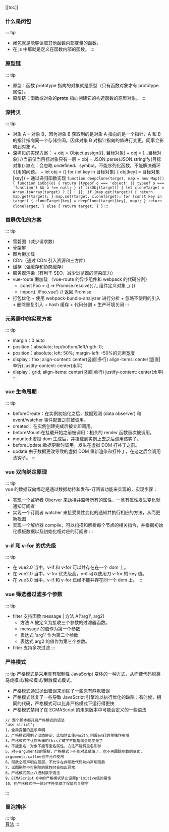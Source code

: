 [[toc]]

### 什么是闭包

::: tip

- 闭包就是能够读取其他函数内部变量的函数。
- 在 js 中那就是定义在函数内部的函数。
  :::

### 原型链

::: tip

- 原型：函数 prototype 指向的对象就是原型（只有函数对象才有 prototype 属性）。
- 原型链：函数或对象的**proto** 指向创建它的构造函数的原型对象。
  :::

### 深拷贝

::: tip

- 对象 A = 对象 B，因为对象 B 获取到的是对象 A 指向的是一个指针，A 和 B 的指针指向同一个存储空间。因此对象 B 对指针指向的值进行变更，同事会影响到对象 A。
- 深拷贝的实现方案： + obj = Object.assign({}, 目标对象) + obj = [...目标对象] //当前仅当目标对象只有一层 + obj = JSON.parse(JSON.stringify(目标对象)) 缺点：会忽略 undefined、symbol。不能序列化函数。不能解决循环引用的问题。 + let obj = {} for (let key in 目标对象) { obj[key] = 目标对象[key]} + 通过递归函数实现
  `function deepClone(target, map = new Map()) { function isObj(o) { return (typeof o === 'object' || typeof o === 'function') && o !== null; } if (isObj(target)) { let cloneTarget = Array.isArray(target) ? [] : {}; if (map.get(target)) { return map.get(target); } map.set(target, cloneTarget); for (const key in target) { cloneTarget[key] = deepClone(target[key], map); } return cloneTarget; } else { return target; } }`
  :::

### 首屏优化的方案

::: tip

- 雪碧图（减少请求数）
- 骨架屏
- 图片懒加载
- CDN（通过 CDN 引入资源和三方库）
- 缓存（强缓存和协商缓存）
- 服务器渲染（有利于 SEO，减少浏览器的渲染压力）
- vue-route 懒加载 （vue-route 的异步组件和 webpack 的代码分割）
  - const Foo = () => Promise.resolve({ /_ 组件定义对象 _/ })
  - import('./Foo.vue') // 返回 Promise
- 打包优化 + 使用 webpack-bundle-analyzer 进行分析 + 忽略不使用的引入 + 删除重复引入 + hash 缓存 + 代码分割 + 生产环境关闭
  :::

### 元素居中的实现方案

::: tip

- margin：0 auto
- position：absolute; top/bottom/left/rigth: 0;
- position：absolute; left: 50%; margin-left: -50%的元素宽度
- display：flex; align-content: center(竖直|多行) align-items: center(竖直|单行) justify-content: center(水平)
- display：grid; align-items: center(竖直|单行) justify-content: center(水平)
  :::

### vue 生命周期

::: tip

- beforeCreate：在实例初始化之后，数据观测 (data observer) 和 event/watcher 事件配置之前被调用。
- created：在实例创建完成后被立即调用。
- beforeMount:在挂载开始之前被调用：相关的 render 函数首次被调用。
- mounted:虚拟 dom 生成后，并挂载到实例上去之后调用该钩子。
- beforeUpdate:数据更新时调用，发生在虚拟 DOM 打补丁之前。
- update:由于数据更改导致的虚拟 DOM 重新渲染和打补丁，在这之后会调用该钩子。
  :::

### vue 双向绑定原理

::: tip  
vue 的数据双向绑定是通过数据劫持和发布-订阅者功能来实现的，实现步骤：

- 实现一个监听者 Oberver 来劫持并监听所有的属性，一旦有属性发生变化就通知订阅者
- 实现一个订阅者 watcher 来接受属性变化的通知并执行相应的方法，从而更新视图
- 实现一个解析器 compile，可以扫描和解析每个节点的相关指令，并根据初始化模板数据以及初始化相对应的订阅者
  :::

### v-if 和 v-for 的优先级

::: tip

- 在 vue2.0 当中，v-if 和 v-for 可以并存在在一个 dom 上。
- 在 vue2.0 当中，v-for 优先级高，v-if 可以使用刀 v-for 的 key 值。
- 在 vue3.0 当中，v-if 和 v-for 已经不能并存在同一个 dom 上。
  :::

### vue 筛选器过滤多个参数

::: tip

- filter 支持函数  message | 方法 A('arg1', arg2)
  - 方法 A 被定义为接收三个参数的过滤器函数。
  - message 的值作为第一个参数
  - 表达式 'arg1' 作为第二个参数
  - 表达式 arg2 的值作为第三个参数。
- filter 支持多次过滤
  :::

### 严格模式

::: tip
严格模式是采用具有限制性 JavaScript 变体的一种方式，从而使代码脱离马虎模式/稀松模式/懒散模式模式。

- 严格模式通过抛出错误来消除了一些原有静默错误
- 严格模式修复了一些导致 JavaScript 引擎难以执行优化的缺陷：有时候，相同的代码，严格模式可以比非严格模式下运行得更快
- 严格模式禁用了在 ECMAScript 的未来版本中可能会定义的一些语法

```
// 整个脚本都开启严格模式的语法
"use strict";
1，全局变量的显示声明
2，严格模式限制了动态绑定，比如禁止使用with,创设eval的单独作用域
3，严格模式下让你头痛的this关键字不能指向全局变量了
4，不能重名：对象不能有重名属性，方法不能有重名形参
5，对于arguments的限制，严格模式下不能对其赋值了，也不再跟踪参数的变化，arguments.callee也不允许使用
6，函数必须声明在顶层，不允许在非函数代码块内声明函数
7，试图删除不可删除的属性时会抛出异常
8，严格模式禁止八进制数字语法
9，ECMAScript 6中的严格模式禁止设置primitive值的属性
10，在严格模式中一部分字符变成了保留的关键字
```

:::

### 冒泡排序

::: tip  
[算法](../../catalog_base/algorithm/README.md#冒泡排序 '算法')
:::
